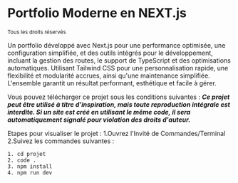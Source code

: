 # **Portfolio Moderne en NEXT.js**

<sup>Tous les droits réservés</sup>

Un portfolio développé avec Next.js pour une performance optimisée, une configuration simplifiée, et des outils intégrés pour le développement, incluant la gestion des routes, le support de TypeScript et des optimisations automatiques. Utilisant Tailwind CSS pour une personnalisation rapide, une flexibilité et modularité accrues, ainsi qu'une maintenance simplifiée. L'ensemble garantit un résultat performant, esthétique et facile à gérer.

Vous pouvez télécharger ce projet sous les conditions suivantes : 
***Ce projet peut être utilisé à titre d'inspiration, mais toute reproduction intégrale est interdite. Si un site est créé en utilisant le même code, il sera automatiquement signalé pour violation des droits d'auteur.***

Etapes pour visualiser le projet :
1.Ouvrez l'Invité de Commandes/Terminal
2.Suivez les commandes suivantes :
```
1. cd projet
2. code .
3. npm install
4. npm run dev
```
